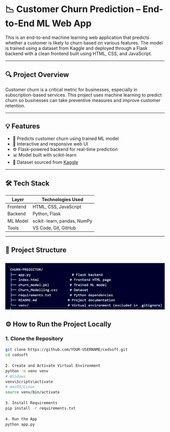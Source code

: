# 📉 Customer Churn Prediction – End-to-End ML Web App

This is an end-to-end machine learning web application that predicts whether a customer is likely to churn based on various features. The model is trained using a dataset from Kaggle and deployed through a Flask backend with a clean frontend built using HTML, CSS, and JavaScript.

---

## 🔍 Project Overview

Customer churn is a critical metric for businesses, especially in subscription-based services. This project uses machine learning to predict churn so businesses can take preventive measures and improve customer retention.

---

## 💡 Features

- 🔬 Predicts customer churn using trained ML model
- 🎨 Interactive and responsive web UI
- ⚙️ Flask-powered backend for real-time prediction
- 📊 Model built with scikit-learn
- 🧠 Dataset sourced from [Kaggle](https://www.kaggle.com/)

---

## 🛠 Tech Stack

| Layer     | Technologies Used              |
|-----------|-------------------------------|
| Frontend  | HTML, CSS, JavaScript          |
| Backend   | Python, Flask                  |
| ML Model  | scikit-learn, pandas, NumPy    |
| Tools     | VS Code, Git, GitHub           |

---

## 📁 Project Structure

![alt text](image-2.png)
---

## ⚙️ How to Run the Project Locally

### 1. Clone the Repository

```bash
git clone https://github.com/YOUR-USERNAME/codsoft.git
cd codsoft

2. Create and Activate Virtual Environment
python -m venv venv
# Windows
venv\Scripts\activate
# macOS/Linux
source venv/bin/activate

3. Install Requirements
pip install -r requirements.txt

4. Run the App
python app.py